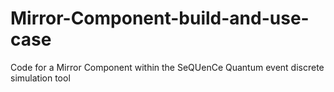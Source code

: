 # Mirror-Component-build-and-use-case
Code for a Mirror Component within the SeQUenCe Quantum event discrete simulation tool
